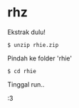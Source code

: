 # rhz

Ekstrak dulu!

    $ unzip rhie.zip

Pindah ke folder 'rhie'

    $ cd rhie

Tinggal run..


:3
